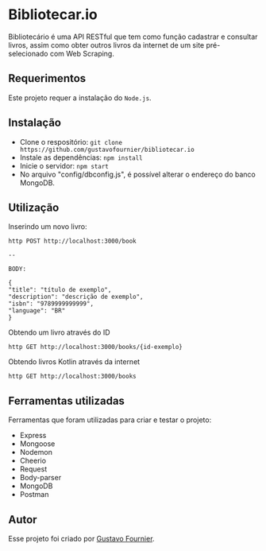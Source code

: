 # Bibliotecar.io

Bibliotecário é uma API RESTful que tem como função cadastrar e consultar livros, assim como obter outros livros da internet de um site pré-selecionado com Web Scraping.

## Requerimentos

Este projeto requer a instalação do `Node.js`.

## Instalação

- Clone o respositório: `git clone https://github.com/gustavofournier/bibliotecar.io`
- Instale as dependências: `npm install`
- Inicie o servidor: `npm start`
- No arquivo "config/dbconfig.js", é possível alterar o endereço do banco MongoDB.

## Utilização

Inserindo um novo livro:
```
http POST http://localhost:3000/book

--

BODY:

{
"title": "título de exemplo",
"description": "descrição de exemplo",
"isbn": "9789999999999",
"language": "BR"
}
```

Obtendo um livro através do ID
```
http GET http://localhost:3000/books/{id-exemplo}
```

Obtendo livros Kotlin através da internet
```
http GET http://localhost:3000/books
```

## Ferramentas utilizadas
Ferramentas que foram utilizadas para criar e testar o projeto:

- Express
- Mongoose
- Nodemon
- Cheerio
- Request
- Body-parser
- MongoDB
- Postman

## Autor

Esse projeto foi criado por [Gustavo Fournier](https://github.com/gustavofournier).
